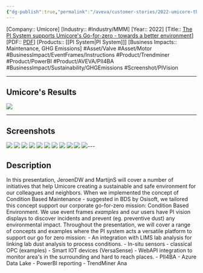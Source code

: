 ```yaml
---
{"dg-publish":true,"permalink":"/aveva/customer-stories/2022-umicore-the-pi-system-supports-umicore-s-go-for-zero-towards-a-better-environment/"}
---
```


[Company:: Umicore]
[Industry:: #Industry/MMM]
[Year:: 2022]
[Title:: [The PI System supports Umicore's Go-for-zero - towards a better environment](https://resources.osisoft.com/presentations/the-pi-system-supports-umicore-s-go-for-zero---towards-a-better-environment/)]
[PDF:: [PDF](https://cdn.osisoft.com/osi/presentations/2022-AVEVA-Amsterdam/UC22EU-D2PI060-Umicore-deWolf-PI-System-supports-umicore.pdf)]
[Products:: [[PI System\|PI System]]]
[Business Impacts:: Maintenance, GHG Emissions]
#Asset/Valve #Asset/Motor #BusinessImpact/EventFrames/Instructions
#Product/Trendminer #Product/PowerBI #Product/AVEVA/PII4BA #BusinessImpact/Sustainability/GHGEmissions 
#Screenshot/PIVision 

---
## Umicore's Results
![](https://i.imgur.com/sPD5bbG.png)

---
## Screenshots
![](https://i.imgur.com/OofUZWZ.jpg)
![](https://i.imgur.com/beKAkwk.png)
![](https://i.imgur.com/nsG9Ri7.png)
![](https://i.imgur.com/4V13sHt.png)
![](https://i.imgur.com/1RNx4QX.png)
![](https://i.imgur.com/s18UVfc.png)
![](https://i.imgur.com/D94qHpy.png)
![](https://i.imgur.com/U1hv7Qr.png)
![](https://i.imgur.com/NNzpBlT.png)
![](https://i.imgur.com/fyBiwlZ.png)
![](https://i.imgur.com/9h8IM2R.png)---
## Description
In this presentation, JeroenDW and MartijnS will cover a number of initiatives that help Umicore creating a sustainable and safe environment for our colleagues and neighbors. When we implemented the concept of Condition Based Maintenance - suggested in BDS by Osisoft, we tailored this concept support our corporate go-for-zero mission: Condition Based Environment. We use event frames *examples* and our users have PI vision displays to discover incidents and prevent (eg. preventive dust) any environmental impact. Throughout the presentation, we will cover a range of concepts and examples where the PI system acts a versatile platform to support our go for zero mission: - An integration with LIMS lab analysis for linking lab dust analysis to process conditions. - In-situ sensors - classical OPC (examples) - Smart IOT devices (VersaSense) - WebAPI integration to monitor area's in the surrounding and hard to reach places. - PII4BA - Azure Data Lake - PowerBI reporting - TrendMiner Ana